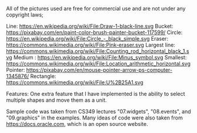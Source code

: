 All of the pictures used are free for commercial use and are not under any copyright laws;

Line: https://en.wikipedia.org/wiki/File:Draw-1-black-line.svg
Bucket: https://pixabay.com/en/paint-color-brush-painter-bucket-117599/
Circle: https://en.wikipedia.org/wiki/File:Circle_-_black_simple.svg
Eraser: https://commons.wikimedia.org/wiki/File:Pink-eraser.svg
Largest line: https://commons.wikimedia.org/wiki/File:Counting_rod_horizontal_black_1.svg
Medium : https://en.wikipedia.org/wiki/File:Minus_symbol.svg
Smallest: https://commons.wikimedia.org/wiki/File:Location_arithmetic_horizontal.svg
Pointer: https://pixabay.com/en/mouse-pointer-arrow-ps-computer-1345876/
Rectangle: https://commons.wikimedia.org/wiki/File:U%2B25A1.svg


Features:
One extra feature that I have implemented is the ability to select multiple shapes and move them as a unit.

Sample code was taken from CS349 lectures "07.widgets", "08.events", and "09.graphics" in the examples.
Many ideas of code were also taken from https://docs.oracle.com, which is an open source website.

